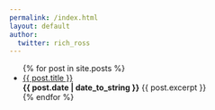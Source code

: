 ```yaml
---
permalink: /index.html
layout: default
author: 
  twitter: rich_ross
---
```


<ul>
  {% for post in site.posts %}
    <li>
      <a href="{{ post.url }}">{{ post.title }}</a><br/>
      <b>{{ post.date | date_to_string }}</b>
      {{ post.excerpt }}
    </li>
  {% endfor %}
</ul>